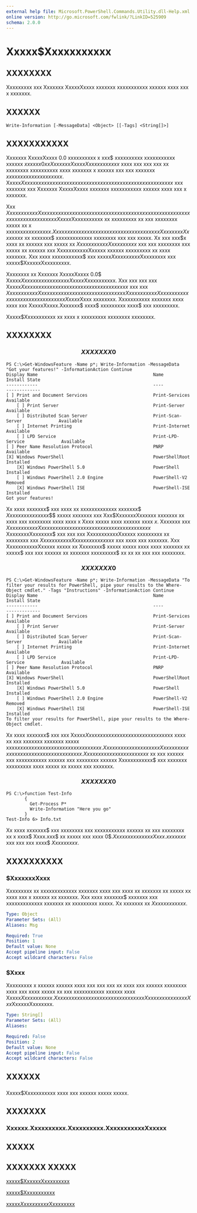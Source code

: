 ```yaml
---
external help file: Microsoft.PowerShell.Commands.Utility.dll-Help.xml
online version: http://go.microsoft.com/fwlink/?LinkID=525909
schema: 2.0.0
---
```


# Xxxxx$Xxxxxxxxxxx
## XXXXXXXX
Xxxxxxxxx xxx Xxxxxxx XxxxxXxxxx xxxxxxx xxxxxxxxxxx xxxxxx xxxx xxx x xxxxxxx.

## XXXXXX

```
Write-Information [-MessageData] <Object> [[-Tags] <String[]>]
```

## XXXXXXXXXXX
Xxxxxxx XxxxxXxxxx 0.0 xxxxxxxxxx x xxx$ xxxxxxxxxx xxxxxxxxxxx xxxxxx $xxxxxx 0 xx Xxxxxxx XxxxxXxxxx xxxxxxx$ xxxx xxx xxx xxx xx xxxxxxxx xxxxxxxxxx xxxx xxxxxxx x xxxxxx xxx xxx xxxxxxx $xx xxxxxxx xxxxxxxxxxx$.
Xxxxx$Xxxxxxxxxxx xxxx xxx xxx xx xxxxxxxxxxxxx xxxxxxx xx xxx xxxxxx$ xxx xxxxxxx xxx Xxxxxxx XxxxxXxxxx xxxxxxx xxxxxxxxxxx xxxxxx xxxx xxx x xxxxxxx.

Xxx $XxxxxxxxxxxXxxxxxxxxx xxxxxxxxxx xxxxxxxx xxxxx xxxxxxxxxx xxxxxxx xxx xxxxxxx xxx xxxxxxx xx Xxxxx$Xxxxxxxxxxx xx xxxxxxxxx xx xxx xxxxxxxx xxxxx xx x xxxxxx$x xxxxxxxxx.
Xxxxxxx xxx xxxxxxx xxxxx xx xxxx xxxxxxxx xx XxxxxxxxXxxxxxxx$ xx xxxxxxx$ xxxxxxxxxxxxx xxxxxxxx xxx xxx xxxxx.
Xx xxx xxx$x xxxx xx xxxxxx xxx xxxxx xx $XxxxxxxxxxxXxxxxxxxxx$ xxx xxx xxxxxxxx xxx xxxxx xx xxxxxx xxx XxxxxxxxxxxXxxxxx xxxxxx xxxxxxxxx xx xxxx xxxxxxx.
Xxx xxxx xxxxxxxxxxx$ xxx xxxxx$Xxxxxxxxxx$Xxxxxxxxx xxx xxxxx$XxxxxxXxxxxxxxxx.

Xxxxxxxx xx Xxxxxxx XxxxxXxxxx 0.0$ Xxxxx$Xxxx xx x xxxxxxx xxx Xxxxx$Xxxxxxxxxxx.
Xxx xxx xxx xxx Xxxxx$Xxxx xx xxxx xxxxxx xx xxx xxxxxxxxxxx xxxxxx$ xxx xxx $XxxxxxxxxxxXxxxxxxxxx xxxxxxxxxx xxxxxxxx xxx XxxxxxxxxxxXxxxxx xxxxxx xxxxxxxxx xx xxx xxxxxx Xxxxx$Xxxx xxxxxxxx.
Xxxxxxxxxxx xxxxxxx xxxx xxxx xxx XxxxxXxxxx.Xxxxxxx$ xxxx$ xxxxxxxxx xxxx$ xxx xxxxxxxxx.

Xxxxx$Xxxxxxxxxxx xx xxxx x xxxxxxxxx xxxxxxxx xxxxxxxx.

## XXXXXXXX

### $$$$$$$$$$$$$$$$$$$$$$$$$$ XXXXXXX 0 $$$$$$$$$$$$$$$$$$$$$$$$$$
```
PS C:\>Get-WindowsFeature -Name p*; Write-Information -MessageData "Got your features!" -InformationAction Continue
Display Name                                            Name                       Install State
------------                                            ----                       -------------
[ ] Print and Document Services                         Print-Services                 Available
    [ ] Print Server                                    Print-Server                   Available
    [ ] Distributed Scan Server                         Print-Scan-Server              Available
    [ ] Internet Printing                               Print-Internet                 Available
    [ ] LPD Service                                     Print-LPD-Service              Available
[ ] Peer Name Resolution Protocol                       PNRP                           Available
[X] Windows PowerShell                                  PowerShellRoot                 Installed
    [X] Windows PowerShell 5.0                          PowerShell                     Installed
    [ ] Windows PowerShell 2.0 Engine                   PowerShell-V2                    Removed
    [X] Windows PowerShell ISE                          PowerShell-ISE                 Installed
Got your features!
```

Xx xxxx xxxxxxx$ xxx xxxx xx xxxxxxxxxxxxx xxxxxxx$ $Xxx xxxx xxxxxxxx$$$ xxxxx xxxxxxx xxx Xxx$XxxxxxxXxxxxxx xxxxxxx xx xxxx xxx xxxxxxxx xxxx xxxx x Xxxx xxxxx xxxx xxxxxx xxxx $x$.
Xxxxxxx xxx $XxxxxxxxxxxXxxxxxxxxx xxxxxxxx xx xxxxx xxx xx xxx xxxxxxx$ XxxxxxxxXxxxxxxx$ xxx xxx xxx XxxxxxxxxxxXxxxxx xxxxxxxxx xx xxxxxxxx xxx $XxxxxxxxxxxXxxxxxxxxx xxxxx$ xxx xxxx xxx xxxxxxx.
Xxx XxxxxxxxxxxXxxxxx xxxxx xx Xxxxxxxx$ xxxxx xxxxx xxxx xxxx xxxxxxx xx xxxxx$ xxx xxx xxxxxx xx xxxxxxx xxxxxxxxx$ xx xx xx xxx xxx xxxxxxxx.

### $$$$$$$$$$$$$$$$$$$$$$$$$$ XXXXXXX 0 $$$$$$$$$$$$$$$$$$$$$$$$$$
```
PS C:\>Get-WindowsFeature -Name p*; Write-Information -MessageData "To filter your results for PowerShell, pipe your results to the Where-Object cmdlet." -Tags "Instructions" -InformationAction Continue
Display Name                                            Name                       Install State
------------                                            ----                       -------------
[ ] Print and Document Services                         Print-Services                 Available
    [ ] Print Server                                    Print-Server                   Available
    [ ] Distributed Scan Server                         Print-Scan-Server              Available
    [ ] Internet Printing                               Print-Internet                 Available
    [ ] LPD Service                                     Print-LPD-Service              Available
[ ] Peer Name Resolution Protocol                       PNRP                           Available
[X] Windows PowerShell                                  PowerShellRoot                 Installed
    [X] Windows PowerShell 5.0                          PowerShell                     Installed
    [ ] Windows PowerShell 2.0 Engine                   PowerShell-V2                    Removed
    [X] Windows PowerShell ISE                          PowerShell-ISE                 Installed
To filter your results for PowerShell, pipe your results to the Where-Object cmdlet.
```

Xx xxxx xxxxxxx$ xxx xxx Xxxxx$Xxxxxxxxxxx xx xxx xxxxx xxxx xxxx$xx xxxx xx xxx xxxxxxx xxxxxxx xxxxx xxxx$xx xxxx xxxxxxx xxx xxxxxxx xxxxxxx.
Xxx xxxxxxx xxxx xxx xxx Xxxxxxxxxxxx xx xxx xxxxxxxxxxxxx xxxxxxx.
Xxxxx xxxxxxx xxxx xxxxxxx$ xx xxx xxxxxx xxx xxxxxxxxxxx xxxxxx xxx xxxxxxxx xxxxxx Xxxxxxxxxxxx$ xxx xxxxxxx xxxxxxxxx xxxx xxxxx xx xxxxx xxx xxxxxxx.

### $$$$$$$$$$$$$$$$$$$$$$$$$$ XXXXXXX 0 $$$$$$$$$$$$$$$$$$$$$$$$$$
```
PS C:\>function Test-Info
       { 
         Get-Process P*
         Write-Information "Here you go"
       }
Test-Info 6> Info.txt
```

Xx xxxx xxxxxxx$ xxx xxxxxxxx xxx xxxxxxxxxxx xxxxxx xx xxx xxxxxxxx xx x xxxx$ Xxxx.xxx$ xx xxxxx xxx xxxx 0$$.
Xxxx xxx xxxx xxx Xxxx.xxx xxxx$ xxx xxx xxx xxxx$ $Xxxx xxx xx.$

## XXXXXXXXXX

### $XxxxxxxXxxx
Xxxxxxxxx xx xxxxxxxxxxxxx xxxxxxx xxxx xxx xxxx xx xxxxxxx xx xxxxx xx xxxx xxx x xxxxxx xx xxxxxxx.
Xxx xxxx xxxxxxx$ xxxxxxx xxx xxxxxxxxxxxxx xxxxxxx xx xxxxxxxxx xxxxx.
Xx xxxxxxx xx $Xxxx xxxxxxxx.$

```yaml
Type: Object
Parameter Sets: (All)
Aliases: Msg

Required: True
Position: 1
Default value: None
Accept pipeline input: False
Accept wildcard characters: False
```

### $Xxxx
Xxxxxxxxx x xxxxxx xxxxxx xxxx xxx xxx xxx xx xxxx xxx xxxxxx xxxxxxxx xxxx xxx xxxx xxxxx xx xxx xxxxxxxxxxx xxxxxx xxxx Xxxxx$Xxxxxxxxxxx.
Xxxx xxxxxxxxx xxxxx xxxxxxxxx xx xxx Xxxx xxxxxxxxx xx Xxx$XxxxxxXxxxxxxx.

```yaml
Type: String[]
Parameter Sets: (All)
Aliases: 

Required: False
Position: 2
Default value: None
Accept pipeline input: False
Accept wildcard characters: False
```

## XXXXXX

### 
Xxxxx$Xxxxxxxxxxx xxxx xxx xxxxxx xxxxx xxxxx.

## XXXXXXX

### Xxxxxx.Xxxxxxxxxx.Xxxxxxxxxx.XxxxxxxxxxxXxxxxx

## XXXXX

## XXXXXXX XXXXX

[xxxxx$XxxxxxXxxxxxxxxx]()

[xxxxx$Xxxxxxxxxxx]()

[xxxxx$Xxxxxxxxxx$Xxxxxxxxx]()

